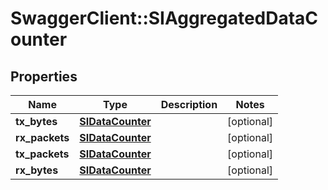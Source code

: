 # SwaggerClient::SIAggregatedDataCounter

## Properties
Name | Type | Description | Notes
------------ | ------------- | ------------- | -------------
**tx_bytes** | [**SIDataCounter**](SIDataCounter.md) |  | [optional] 
**rx_packets** | [**SIDataCounter**](SIDataCounter.md) |  | [optional] 
**tx_packets** | [**SIDataCounter**](SIDataCounter.md) |  | [optional] 
**rx_bytes** | [**SIDataCounter**](SIDataCounter.md) |  | [optional] 


